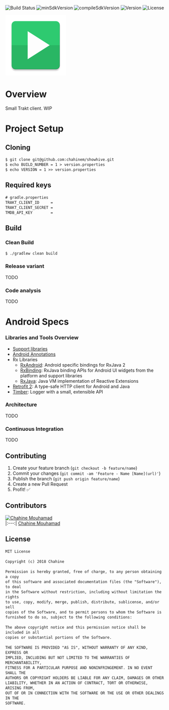 ![Build Status](https://img.shields.io/badge/build_status-todo-red.svg)
![minSdkVersion](https://img.shields.io/badge/minSdk-21-red.svg)
![compileSdkVersion](https://img.shields.io/badge/compileSdkVersion-27-green.svg)
![Version](https://img.shields.io/badge/version-alpha-blue.svg)
![License](https://img.shields.io/badge/license-MIT-blue.svg)

![ShowHive](base/src/main/res/mipmap-xxxhdpi/ic_launcher.png)

# Overview

Small Trakt client. WIP

# Project Setup

## Cloning

```
$ git clone git@github.com:chahinem/showhive.git
$ echo BUILD_NUMBER = 1 > version.properties
$ echo VERSION = 1 >> version.properties
```

## Required keys

```
# gradle.properties
TRAKT_CLIENT_ID     = 
TRAKT_CLIENT_SECRET = 
TMDB_API_KEY        = 
```

## Build

### Clean Build

```
$ ./gradlew clean build
```

### Release variant

TODO

### Code analysis

TODO

# Android Specs

### Libraries and Tools Overview
- [Support libraries](https://developer.android.com/topic/libraries/support-library/index.html)
- [Android Annotations](https://github.com/androidannotations/androidannotations/wiki)
- Rx Libraries
    - [RxAndroid](https://github.com/ReactiveX/RxAndroid): Android specific bindings for RxJava 2
    - [RxBinding](https://github.com/JakeWharton/RxBinding): RxJava binding APIs for Android UI widgets from the platform and support libraries
    - [RxJava](https://github.com/ReactiveX/RxJava): Java VM implementation of Reactive Extensions
- [Retrofit 2](http://square.github.io/retrofit/): A type-safe HTTP client for Android and Java
- [Timber](https://github.com/JakeWharton/timber): Logger with a small, extensible API

### Architecture

TODO

### Continuous Integration

TODO

## Contributing

1. Create your feature branch (`git checkout -b feature/name`)
2. Commit your changes (`git commit -am 'Feature - Name [Name](url)'`)
3. Publish the branch (`git push origin feature/name`)
4. Create a new Pull Request
5. Profit! :white_check_mark:

## Contributors

[![Chahine Mouhamad](https://avatars0.githubusercontent.com/u/3603230?s=100)](https://github.com/chahinem/)  
|:---:|
[Chahine Mouhamad](https://github.com/chahinem/) 

## License

    MIT License
    
    Copyright (c) 2018 Chahine
    
    Permission is hereby granted, free of charge, to any person obtaining a copy
    of this software and associated documentation files (the "Software"), to deal
    in the Software without restriction, including without limitation the rights
    to use, copy, modify, merge, publish, distribute, sublicense, and/or sell
    copies of the Software, and to permit persons to whom the Software is
    furnished to do so, subject to the following conditions:
    
    The above copyright notice and this permission notice shall be included in all
    copies or substantial portions of the Software.
    
    THE SOFTWARE IS PROVIDED "AS IS", WITHOUT WARRANTY OF ANY KIND, EXPRESS OR
    IMPLIED, INCLUDING BUT NOT LIMITED TO THE WARRANTIES OF MERCHANTABILITY,
    FITNESS FOR A PARTICULAR PURPOSE AND NONINFRINGEMENT. IN NO EVENT SHALL THE
    AUTHORS OR COPYRIGHT HOLDERS BE LIABLE FOR ANY CLAIM, DAMAGES OR OTHER
    LIABILITY, WHETHER IN AN ACTION OF CONTRACT, TORT OR OTHERWISE, ARISING FROM,
    OUT OF OR IN CONNECTION WITH THE SOFTWARE OR THE USE OR OTHER DEALINGS IN THE
    SOFTWARE.
